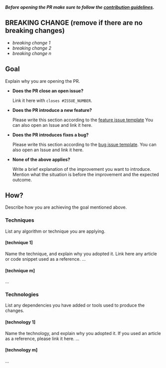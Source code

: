 <!-- markdownlint-disable first-line-heading -->

***Before opening the PR make sure to follow the [contribution guidelines](../CONTRIBUTING.md).***

## BREAKING CHANGE (remove if there are no breaking changes)

- *breaking change 1*
- *breaking change 2*
- *breaking change n*

## Goal

Explain why you are opening the PR.

- **Does the PR close an open issue?**

  Link it here with `closes #ISSUE_NUMBER`.

- **Does the PR introduce a new feature?**

   Please write this section according to the [feature issue template](./../ISSUE_TEMPLATE/feature_request.md)
   You can also open an Issue and link it here.

- **Does the PR introduces fixes a bug?**

  Please write this section according to the [bug issue template](./../ISSUE_TEMPLATE/bug_report.md).
  You can also open an Issue and link it here.

- **None of the above applies?**

  Write a brief explanation of the improvement you want to introduce.
  Mention what the situation is before the improvement and the expected outcome.

## How?

Describe how you are achieving the goal mentioned above.

### Techniques

List any algorithm or technique you are applying.

#### [technique 1]

Name the technique, and explain why you adopted it.
Link here any article or code snippet used as a reference.
...

#### [technique m]

...

### Technologies

List any dependencies you have added or tools used to produce the changes.

#### [technology 1]

Name the technology, and explain why you adopted it.
If you used an article as a reference, please link it here.
...

#### [technology m]

...
